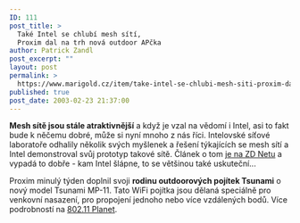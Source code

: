 ```yaml
---
ID: 111
post_title: >
  Také Intel se chlubí mesh sítí,
  Proxim dal na trh nová outdoor APčka
author: Patrick Zandl
post_excerpt: ""
layout: post
permalink: >
  https://www.marigold.cz/item/take-intel-se-chlubi-mesh-siti-proxim-dal-na-trh-nova-outdoor-apcka
published: true
post_date: 2003-02-23 21:37:00
---
```

<P><STRONG>Mesh sítě jsou stále atraktivnější</STRONG> a když je vzal na vědomí i Intel, asi to fakt bude k něčemu dobré, může si nyní mnoho z nás říci. Intelovské síťové laboratoře odhalily několik svých myšlenek a řešení týkajících se mesh sítí a Intel demonstroval svůj prototyp takové sítě. Článek o tom <A href="http://zdnet.com.com/2100-1103-985502.html" target=_blank>je na ZD Netu</A> a vypadá to dobře - kam Intel šlápne, to se většinou také uskuteční...</P>
<P>Proxim minulý týden doplnil svoji <STRONG>rodinu outdoorových pojítek Tsunami</STRONG> o nový model Tsunami MP-11. Tato WiFi pojítka jsou dělaná speciálně pro venkovní nasazení, pro propojení jednoho nebo více vzdálených bodů. Více podrobností na <A href="http://www.80211-planet.com/news/article.php/1587431" target=_blank>802.11 Planet</A>.</P>